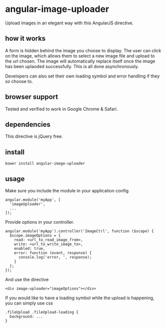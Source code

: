 angular-image-uploader
======================

Upload images in an elegant way with this AngularJS directive.

how it works
------------
A form is hidden behind the image you choose to display. The user can click on the image, which 
allows them to select a new image file and upload to the url chosen. The image will automatically 
replace itself once the image has been uplaoded successfully. This is all done asynchronously.

Developers can also set their own loading symbol and error handling if they so choose to.

browser support
---------------
Tested and verified to work in Google Chrome & Safari.

dependencies
------------
This directive is jQuery free.

install
-------

```
bower install angular-image-uploader
```

usage
-----

Make sure you include the module in your application config

```
angular.module('myApp', [
  'imageUploader',
  ...
]);
```

Provide options in your controller.
```
angular.module('myApp').controller('ImageCtrl', function ($scope) {
  $scope.imageOptions = {
    read: <url_to_read_image_from>,
    write: <url_to_write_image_to>,
    enabled: true,
    error: function (event, response) {
      console.log('error, ', response);
    }
  };
});
```

And use the directive
```
<div image-uploader="imageOptions"></div>
```

If you would like to have a loading symbol while the upload is happening, you can simply use css
```
.fileUpload .fileUpload-loading {
  background: ...
}
```

